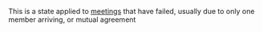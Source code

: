 This is a state applied to [meetings](meetings.md) that have failed, usually due to only one member arriving, or mutual agreement